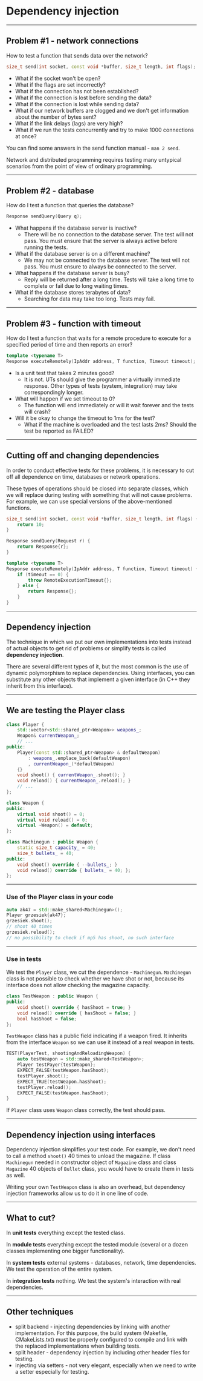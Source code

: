 <!-- .slide: data-background="#111111" -->

# Dependency injection

___
<!-- .slide: style="font-size: 0.9em" -->

## Problem #1 - network connections

How to test a function that sends data over the network?

```cpp
size_t send(int socket, const void *buffer, size_t length, int flags);
```

* <!-- .element: class="fragment fade-in" --> What if the socket won't be open?
* <!-- .element: class="fragment fade-in" --> What if the flags are set incorrectly?
* <!-- .element: class="fragment fade-in" --> What if the connection has not been established?
* <!-- .element: class="fragment fade-in" --> What if the connection is lost before sending the data?
* <!-- .element: class="fragment fade-in" --> What if the connection is lost while sending data?
* <!-- .element: class="fragment fade-in" --> What if our network buffers are clogged and we don't get information about the number of bytes sent?
* <!-- .element: class="fragment fade-in" --> What if the link delays (lags) are very high?
* <!-- .element: class="fragment fade-in" --> What if we run the tests concurrently and try to make 1000 connections at once?

You can find some answers in the send function manual - `man 2 send`.
<!-- .element: class="fragment fade-in" -->

Network and distributed programming requires testing many untypical scenarios from the point of view of ordinary programming.
<!-- .element: class="fragment fade-in" -->

___

## Problem #2 - database

How do I test a function that queries the database?

```cpp
Response sendQuery(Query q);
```

* <!-- .element: class="fragment fade-in" --> What happens if the database server is inactive?
  * <!-- .element: class="fragment fade-in" --> There will be no connection to the database server. The test will not pass. You must ensure that the server is always active before running the tests.
* <!-- .element: class="fragment fade-in" --> What if the database server is on a different machine?
  * <!-- .element: class="fragment fade-in" --> We may not be connected to the database server. The test will not pass. You must ensure to always be connected to the server.
* <!-- .element: class="fragment fade-in" --> What happens if the database server is busy?
  * <!-- .element: class="fragment fade-in" --> Reply will be returned after a long time. Tests will take a long time to complete or fail due to long waiting times.
* <!-- .element: class="fragment fade-in" --> What if the database stores terabytes of data?
  * <!-- .element: class="fragment fade-in" --> Searching for data may take too long. Tests may fail.

___

## Problem #3 - function with timeout

How do I test a function that waits for a remote procedure to execute for a specified period of time and then reports an error?

```cpp
template <typename T>
Response executeRemotely(IpAddr address, T function, Timeout timeout);
```

* <!-- .element: class="fragment fade-in" --> Is a unit test that takes 2 minutes good?
  * <!-- .element: class="fragment fade-in" --> It is not. UTs should give the programmer a virtually immediate response. Other types of tests (system, integration) may take correspondingly longer.
* <!-- .element: class="fragment fade-in" --> What will happen if we set timeout to 0?
  * <!-- .element: class="fragment fade-in" --> The function will end immediately or will it wait forever and the tests will crash?
* <!-- .element: class="fragment fade-in" --> Will it be okay to change the timeout to 1ms for the test?
  * <!-- .element: class="fragment fade-in" --> What if the machine is overloaded and the test lasts 2ms? Should the test be reported as FAILED?

___
<!-- .slide: style="font-size: 0.85em" -->

## Cutting off and changing dependencies

In order to conduct effective tests for these problems, it is necessary to cut off all dependence on time, databases or network operations.
<!-- .element: class="fragment fade-in" -->

These types of operations should be closed into separate classes, which we will replace during testing with something that will not cause problems. For example, we can use special versions of the above-mentioned functions.
<!-- .element: class="fragment fade-in" -->

```cpp
size_t send(int socket, const void *buffer, size_t length, int flags) {
    return 10;
}

Response sendQuery(Request r) {
    return Response{r};
}

template <typename T>
Response executeRemotely(IpAddr address, T function, Timeout timeout) {
    if (timeout == 0) {
        throw RemoteExecutionTimeout{};
    } else {
        return Response{};
    }
}
```
<!-- .element: class="fragment fade-in" -->

___

## Dependency injection

The technique in which we put our own implementations into tests instead of actual objects to get rid of problems or simplify tests is called **dependency injection**.
<!-- .element: class="fragment fade-in" -->

There are several different types of it, but the most common is the use of dynamic polymorphism to replace dependencies. Using interfaces, you can substitute any other objects that implement a given interface (in C++ they inherit from this interface).
<!-- .element: class="fragment fade-in" -->

___

## We are testing the Player class

```cpp
class Player {
    std::vector<std::shared_ptr<Weapon>> weapons_;
    Weapon& currentWeapon_;
    // ...
public:
    Player(const std::shared_ptr<Weapon> & defaultWeapon)
        : weapons_.emplace_back(defaultWeapon)
        , currentWeapon_(*defaultWeapon)
    {}
    void shoot() { currentWeapon_.shoot(); }
    void reload() { currentWeapon_.reload(); }
    // ...
};

class Weapon {
public:
    virtual void shoot() = 0;
    virtual void reload() = 0;
    virtual ~Weapon() = default;
};

class Machinegun : public Weapon {
    static size_t capacity_ = 40;
    size_t bullets_ = 40;
public:
    void shoot() override { --bullets_; }
    void reload() override { bullets_ = 40; };
};

```

___

### Use of the Player class in your code

```cpp
auto ak47 = std::make_shared<Machinegun>();
Player grzesiek{ak47};
grzesiek.shoot();
// shoot 40 times
grzesiek.reload();
// no possibility to check if mp5 has shoot, no such interface
```

___
<!-- .slide: style="font-size: 0.8em" -->

### Use in tests

We test the `Player` class, we cut the dependence - `Machinegun`. `Machinegun` class is not possible to check whether we have shot or not, because its interface does not allow checking the magazine capacity.
<!-- .element: class="fragment fade-in" -->

```cpp
class TestWeapon : public Weapon {
public:
    void shoot() override { hasShoot = true; }
    void reload() override { hasShoot = false; }
    bool hasShoot = false;
};
```
<!-- .element: class="fragment fade-in" -->

`TestWeapon` class has a public field indicating if a weapon fired. It inherits from the interface `Weapon` so we can use it instead of a real weapon in tests.
<!-- .element: class="fragment fade-in" -->

```cpp
TEST(PlayerTest, shootingAndReloadingWeapon) {
    auto testWeapon = std::make_shared<TestWeapon>;
    Player testPayer{testWeapon};
    EXPECT_FALSE(testWeapon.hasShoot);
    testPlayer.shoot();
    EXPECT_TRUE(testWeapon.hasShoot);
    testPlayer.reload();
    EXPECT_FALSE(testWeapon.hasShoot);
}
```
<!-- .element: class="fragment fade-in" -->

If `Player` class uses `Weapon` class correctly, the test should pass.
<!-- .element: class="fragment fade-in" -->

___

## Dependency injection using interfaces

Dependency injection simplifies your test code. For example, we don't need to call a method `shoot()` 40 times to unload the magazine. If class `Machinegun` needed in constructor object of `Magazine` class and class `Magazine` 40 objects of `Bullet` class, you would have to create them in tests as well.
<!-- .element: class="fragment fade-in" -->

Writing your own `TestWeapon` class is also an overhead, but dependency injection frameworks allow us to do it in one line of code.
<!-- .element: class="fragment fade-in" -->

___

## What to cut?

In **unit tests** everything except the tested class.
<!-- .element: class="fragment fade-in" -->

In **module tests** everything except the tested module (several or a dozen classes implementing one bigger functionality).
<!-- .element: class="fragment fade-in" -->

In **system tests** external systems - databases, network, time dependencies. We test the operation of the entire system.
<!-- .element: class="fragment fade-in" -->

In **integration tests** nothing. We test the system's interaction with real dependencies.
<!-- .element: class="fragment fade-in" -->

___

## Other techniques

* <!-- .element: class="fragment fade-in" --> split backend - injecting dependencies by linking with another implementation. For this purpose, the build system (Makefile, CMakeLists.txt) must be properly configured to compile and link with the replaced implementations when building tests.
* <!-- .element: class="fragment fade-in" --> split header - dependency injection by including other header files for testing.
* <!-- .element: class="fragment fade-in" --> injecting via setters - not very elegant, especially when we need to write a setter especially for testing.
